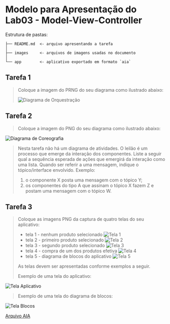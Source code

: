 # Modelo para Apresentação do Lab03 - Model-View-Controller

Estrutura de pastas:

~~~
├── README.md  <- arquivo apresentando a tarefa
│
├── images     <- arquivos de imagens usadas no documento
│
└── app        <- aplicativo exportado em formato `aia`
~~~

## Tarefa 1
> Coloque a imagem do PRNG do seu diagrama como ilustrado abaixo:
> 
> ![Diagrama de Orquestração](images/orquestracao.png)

## Tarefa 2
> Coloque a imagem do PNG do seu diagrama como ilustrado abaixo:
>
![Diagrama de Coreografia](images/coreografia.png)
>
> Nesta tarefa não há um diagrama de atividades. O leilão é um processo que emerge da interação dos componentes. Liste a seguir qual a sequência esperada de ações que emergirá da interação como uma lista. Quando ser referir a uma mensagem, indique o tópico/interface envolvido. Exemplo:
> 1. o componente X posta uma mensagem com o tópico Y;
> 2. os componentes do tipo A que assinam o tópico X fazem Z e postam uma mensagem com o tópico W.

## Tarefa 3
> Coloque as imagens PNG da captura de quatro telas do seu aplicativo:
> * tela 1 - nenhum produto selecionado
![Tela 1](images/tela1.png)
> * tela 2 - primeiro produto selecionado
![Tela 2](images/tela2.png)
> * tela 3 - segundo produto selecionado
![Tela 3](images/tela3.png)
> * tela 4 - compra de um dos produtos efetiva
![Tela 4](images/tela4.png)
> * tela 5 - diagrama de blocos do aplicativo
![Tela 5](images/tela5.png)
>
> As telas devem ser apresentadas conforme exemplos a seguir.
> 
> Exemplo de uma tela do aplicativo:
>
![Tela Aplicativo](images/aplicativo.png)
>
> Exemplo de uma tela do diagrama de blocos:
>
![Tela Blocos](images/blocks.png)

[Arquivo AIA](aplicativo.aia)
